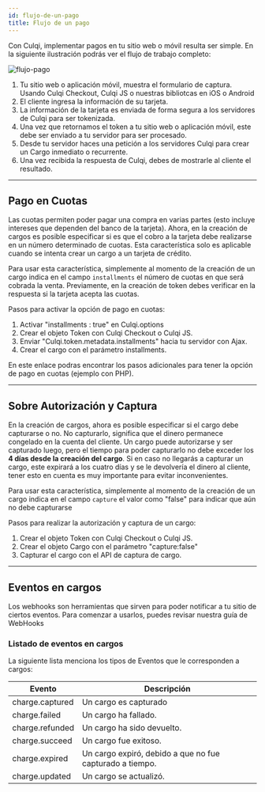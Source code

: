 ```yaml
---
id: flujo-de-un-pago
title: Flujo de un pago
---
```


Con Culqi, implementar pagos en tu sitio web o móvil resulta ser simple. En la siguiente ilustración podrás ver el flujo de trabajo completo:

![flujo-pago](/img/pagos/flujo_pago.svg)

1. Tu sitio web o aplicación móvil, muestra el formulario de captura. Usando Culqi Checkout, Culqi JS o nuestras bibliotcas en iOS o Android
2. El cliente ingresa la información de su tarjeta.
3. La información de la tarjeta es enviada de forma segura a los servidores de Culqi para ser tokenizada.
4. Una vez que retornamos el token a tu sitio web o aplicación móvil, este debe ser enviado a tu servidor para ser procesado.
5. Desde tu servidor haces una petición a los servidores Culqi para crear un Cargo inmediato o recurrente.
6. Una vez recibida la respuesta de Culqi, debes de mostrarle al cliente el resultado.

----

## Pago en Cuotas

Las cuotas permiten poder pagar una compra en varias partes (esto incluye intereses que dependen del banco de la tarjeta). Ahora, en la creación de cargos es posible especificar si es que el cobro a la tarjeta debe realizarse en un número determinado de cuotas. Esta característica solo es aplicable cuando se intenta crear un cargo a un tarjeta de crédito.

Para usar esta característica, simplemente al momento de la creación de un cargo indica en el campo `installments` el número de cuotas en que será cobrada la venta. Previamente, en la creación de token debes verificar en la respuesta si la tarjeta acepta las cuotas.

Pasos para activar la opción de pago en cuotas:

1. Activar "installments : true" en Culqi.options
2. Crear el objeto Token con Culqi Checkout o Culqi JS.
3. Enviar "Culqi.token.metadata.installments" hacia tu servidor con Ajax.
4. Crear el cargo con el parámetro installments.

En este enlace podras encontrar los pasos adicionales para tener la opción de pago en cuotas (ejemplo con PHP).

----

## Sobre Autorización y Captura

En la creación de cargos, ahora es posible especificar si el cargo debe capturarse o no. No capturarlo, significa que el dinero permanece congelado en la cuenta del cliente. Un cargo puede autorizarse y ser capturado luego, pero el tiempo para poder capturarlo no debe exceder los **4 días desde la creación del cargo**. Si en caso no llegarás a capturar un cargo, este expirará a los cuatro días y se le devolvería el dinero al cliente, tener esto en cuenta es muy importante para evitar inconvenientes.

Para usar esta característica, simplemente al momento de la creación de un cargo indica en el campo `capture` el valor como "false" para indicar que aún no debe capturarse

Pasos para realizar la autorización y captura de un cargo:

1. Crear el objeto Token con Culqi Checkout o Culqi JS.
2. Crear el objeto Cargo con el parámetro "capture:false"
3. Capturar el cargo con el API de captura de cargo.

----

## Eventos en cargos

Los webhooks son herramientas que sirven para poder notificar a tu sitio de ciertos eventos. Para comenzar a usarlos, puedes revisar nuestra guía de WebHooks

### Listado de eventos en cargos

La siguiente lista menciona los tipos de Eventos que le corresponden a cargos:

| Evento          | Descripción                                              |
|-----------------|----------------------------------------------------------|
| charge.captured | Un cargo es capturado                                    |
| charge.failed   | Un cargo ha fallado.                                     |
| charge.refunded | Un cargo ha sido devuelto.                               |
| charge.succeed  | Un cargo fue exitoso.                                    |
| charge.expired  | Un cargo expiró, debido a que no fue capturado a tiempo. |
| charge.updated  | Un cargo se actualizó.                                   |